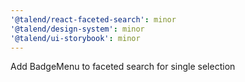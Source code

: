 ```yaml
---
'@talend/react-faceted-search': minor
'@talend/design-system': minor
'@talend/ui-storybook': minor
---
```


Add BadgeMenu to faceted search for single selection
